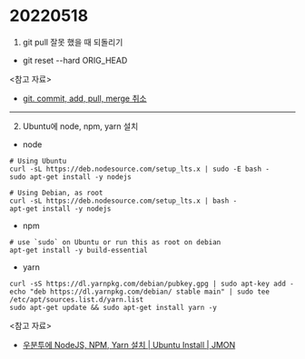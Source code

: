 # 20220518

1. git pull 잘못 했을 때 되돌리기

- git reset --hard ORIG_HEAD

<참고 자료>

- [git. commit, add, pull, merge 취소](https://mrgamza.tistory.com/593)

---

2. Ubuntu에 node, npm, yarn 설치

- node

```
# Using Ubuntu
curl -sL https://deb.nodesource.com/setup_lts.x | sudo -E bash -
sudo apt-get install -y nodejs

# Using Debian, as root
curl -sL https://deb.nodesource.com/setup_lts.x | bash -
apt-get install -y nodejs
```

- npm

```
# use `sudo` on Ubuntu or run this as root on debian
apt-get install -y build-essential
```

- yarn

```
curl -sS https://dl.yarnpkg.com/debian/pubkey.gpg | sudo apt-key add -
echo "deb https://dl.yarnpkg.com/debian/ stable main" | sudo tee /etc/apt/sources.list.d/yarn.list
sudo apt-get update && sudo apt-get install yarn -y
```

<참고 자료>

- [우분투에 NodeJS, NPM, Yarn 설치 | Ubuntu Install | JMON](https://velog.io/@jmon/%EC%9A%B0%EB%B6%84%ED%88%AC%EC%97%90-NodeJS-NPM-Yarn-%EC%84%A4%EC%B9%98-Ubuntu-Install-JMON)

